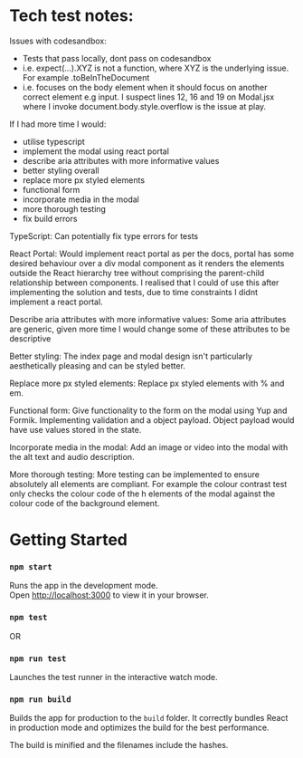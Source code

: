 # Tech test notes:

Issues with codesandbox:
- Tests that pass locally, dont pass on codesandbox
- i.e. expect(...).XYZ is not a function, where XYZ is the underlying issue. For example .toBeInTheDocument
- i.e. focuses on the body element when it should focus on another correct element e.g input. I suspect lines 12, 16 and 19 on Modal.jsx where I invoke document.body.style.overflow is the issue at play. 

If I had more time I would:
- utilise typescript 
- implement the modal using react portal
- describe aria attributes with more informative values 
- better styling overall
- replace more px styled elements
- functional form
- incorporate media in the modal 
- more thorough testing
- fix build errors

TypeScript:
Can potentially fix type errors for tests 

React Portal: 
Would implement react portal as per the docs, portal has some desired behaviour over a div modal component as it renders the elements outside the React hierarchy tree without comprising the parent-child relationship between components. I realised that I could of use this after implementing the solution and tests, due to time constraints I didnt implement a react portal.

Describe aria attributes with more informative values:
Some aria attributes are generic, given more time I would change some of these attributes to be descriptive 

Better styling:
The index page and modal design isn't particularly aesthetically pleasing and can be styled better.

Replace more px styled elements:
Replace px styled elements with % and em.

Functional form:
Give functionality to the form on the modal using Yup and Formik. Implementing validation and a object payload. Object payload would have use values stored in the state. 

Incorporate media in the modal:
Add an image or video into the modal with the alt text and audio description.

More thorough testing:
More testing can be implemented to ensure absolutely all elements are compliant. For example the colour contrast test only checks the colour code of the h elements of the modal against the colour code of the background element.

# Getting Started

### `npm start`

Runs the app in the development mode.\
Open [http://localhost:3000](http://localhost:3000) to view it in your browser.

### `npm test`
OR
### `npm run test`

Launches the test runner in the interactive watch mode.

### `npm run build`

Builds the app for production to the `build` folder.
It correctly bundles React in production mode and optimizes the build for the best performance.

The build is minified and the filenames include the hashes.